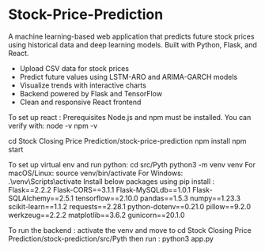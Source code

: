 # Stock-Price-Prediction

A machine learning-based web application that predicts future stock prices using historical data and deep learning models. Built with Python, Flask, and React.

- Upload CSV data for stock prices
- Predict future values using LSTM-ARO and ARIMA-GARCH models
- Visualize trends with interactive charts
- Backend powered by Flask and TensorFlow
- Clean and responsive React frontend

  
To set up react :
Prerequisites
Node.js and npm must be installed. You can verify with:
node -v
npm -v

cd Stock Closing Price Prediction/stock-price-prediction
npm install
npm start

To set up virtual env and run python:
cd src/Pyth
python3 -m venv venv
For macOS/Linux:
source venv/bin/activate
For Windows:
.\venv\Scripts\activate
Install below packages using pip install :
Flask==2.2.2
Flask-CORS==3.1.1
Flask-MySQLdb==1.0.1
Flask-SQLAlchemy==2.5.1
tensorflow==2.10.0
pandas==1.5.3
numpy==1.23.3
scikit-learn==1.1.2
requests==2.28.1
python-dotenv==0.21.0
pillow==9.2.0
werkzeug==2.2.2
matplotlib==3.6.2
gunicorn==20.1.0


To run the backend :
activate the venv and move to
cd Stock Closing Price Prediction/stock-prediction/src/Pyth 
then run :
python3 app.py
